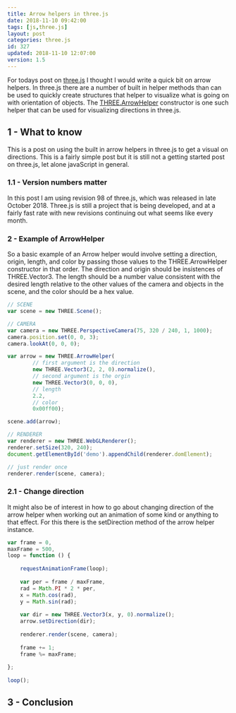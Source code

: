 ```yaml
---
title: Arrow helpers in three.js
date: 2018-11-10 09:42:00
tags: [js,three.js]
layout: post
categories: three.js
id: 327
updated: 2018-11-10 12:07:00
version: 1.5
---
```


For todays post on [three.js](https://threejs.org/) I thought I would write a quick bit on arrow helpers. In three.js there are a number of built in helper methods than can be used to quickly create structures that helper to visualize what is going on with orientation of objects. The [THREE.ArrowHelper](https://threejs.org/docs/#api/en/helpers/ArrowHelper) constructor is one such helper that can be used for visualizing directions in three.js.

<!-- more -->

## 1 - What to know

This is a post on using the built in arrow helpers in three.js to get a visual on directions. This is a fairly simple post but it is still not a getting started post on three.js, let alone javaScript in general.

### 1.1 - Version numbers matter

In this post I am using revision 98 of three.js, which was released in late October 2018. Three.js is still a project that is being developed, and at a fairly fast rate with new revisions continuing out what seems like every month.

### 2 - Example of ArrowHelper

So a basic example of an Arrow helper would involve setting a direction, origin, length, and color by passing those values to the THREE.ArrowHelper constructor in that order. The direction and origin should be insistences of THREE.Vector3. The length should be a number value consistent with the desired length relative to the other values of the camera and objects in the scene, and the color should be a hex value.

```js
// SCENE
var scene = new THREE.Scene();

// CAMERA
var camera = new THREE.PerspectiveCamera(75, 320 / 240, 1, 1000);
camera.position.set(0, 0, 3);
camera.lookAt(0, 0, 0);

var arrow = new THREE.ArrowHelper(
        // first argument is the direction
        new THREE.Vector3(2, 2, 0).normalize(),
        // second argument is the orgin
        new THREE.Vector3(0, 0, 0),
        // length
        2.2,
        // color
        0x00ff00);

scene.add(arrow);

// RENDERER
var renderer = new THREE.WebGLRenderer();
renderer.setSize(320, 240);
document.getElementById('demo').appendChild(renderer.domElement);

// just render once
renderer.render(scene, camera);
```

### 2.1 - Change direction

It might also be of interest in how to go about changing direction of the arrow helper when working out an animation of some kind or anything to that effect. For this there is the setDirection method of the arrow helper instance.

```js
var frame = 0,
maxFrame = 500,
loop = function () {
 
    requestAnimationFrame(loop);
 
    var per = frame / maxFrame,
    rad = Math.PI * 2 * per,
    x = Math.cos(rad),
    y = Math.sin(rad);
 
    var dir = new THREE.Vector3(x, y, 0).normalize();
    arrow.setDirection(dir);
 
    renderer.render(scene, camera);
 
    frame += 1;
    frame %= maxFrame;
 
};
 
loop();
```

## 3 - Conclusion